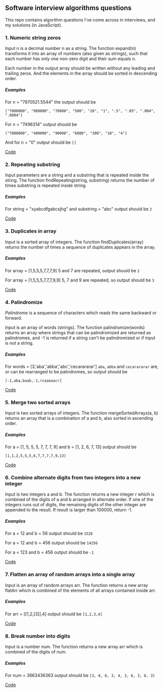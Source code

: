 ## Software interview algorithms questions 
This repo contains algorithm questions I've come across in interviews, and my solutions (in JavaScript).
### 1. Numeric string zeros
Input n is a decimal number n as a string. The function expand(n) transforms it into an array of numbers (also given as strings), such that each number has only one non-zero digit and their sum equals n.

Each number in the output array should be written without any leading and trailing zeros. And the elements in the array should be sorted in descending order.

##### Examples
For n = "7970521.5544" the output should be

`["7000000", "900000", "70000", "500", "20", "1", ".5", ".05", ".004", ".0004"]`

For n = "7496314" output should be

`["7000000", "400000", "90000", "6000", "300", "10", "4"]`

And for n = "0" output should be `[]`

[Code](https://github.com/dmk12/algorithms/blob/master/1-numeric_string_zeros.js)

### 2. Repeating substring
Input parameters are a string and a substring that is repeated inside the string. The function findRepeating(string, substring) returns the number of times substring is repeated inside string.
##### Examples
For string = "xyabcdfgabcsjhg" and substring = "abc" output should be `2`

[Code](https://github.com/dmk12/algorithms/blob/master/2-repeating_substring.js)

### 3. Duplicates in array
Input is a sorted array of integers. The function findDuplicates(array) returns the number of times a sequence of duplicates appears in the array.
##### Examples
For array = [1,5,5,5,7,7,7,9] 5 and 7 are repeated, output should be `2`

For array = [1,5,5,5,7,7,7,9,9] 5, 7 and 9 are repeated, so output should be `3`

[Code](https://github.com/dmk12/algorithms/blob/master/3-duplicates_in_array.js)

### 4. Palindromize
*Palindrome* is a sequence of characters which reads the same backward or forward.

Input is an array of words (strings). The function palindromize(words) returns an array where strings that can be palindromized are returned as palindromes, and -1 is returned if a string can't be palindromized or if input is not a string.
##### Examples
For words = [3,'aba','abba','abc','cecarararar'] `aba`, `abba` and `cecarararar` are, or can be rearranged to be palindromes, so output should be

`[-1,aba,baab,-1,rcaaeaacr]`

[Code](https://github.com/dmk12/algorithms/blob/master/4-palindromize.js)

### 5. Merge two sorted arrays
Input is two sorted arrays of integers. The function mergeSortedArrays(a, b) returns an array that is a combination of a and b, also sorted in ascending order.
##### Examples
For a = [1, 5, 5, 5, 7, 7, 7, 9] and b = [1, 2, 6, 7, 13] output should be 

`[1,1,2,5,5,5,6,7,7,7,7,9,13]`

[Code](https://github.com/dmk12/algorithms/blob/master/5-merge_sorted_arrays.js)

### 6. Combine alternate digits from two integers into a new integer
Input is two integers a and b. The function returns a new integer r which is combined of the digits of a and b arranged in alternate order. If one of the integers runs out of digits, the remaining digits of the other integer are appended to the result. If result is larger than 100000, return -1.
##### Examples
For a = 12 and b = 56 output should be `1526`

For a = 12 and b = 456 output should be `14256`

For a = 123 and b = 456 output should be `-1`

[Code](https://github.com/dmk12/algorithms/blob/master/6-alternate_digits.js)

### 7. Flatten an array of random arrays into a single array
Input is an array of random arrays arr. The function returns a new array flatArr which is combined of the elements of all arrays contained inside arr.
##### Examples
For arr = [[1,2,[3]],4] output should be `[1,2,3,4]`

[Code](https://github.com/dmk12/algorithms/7-flatten_array_of_random_arrays.js)

### 8. Break number into digits
Input is a number num. The function returns a new array arr which is combined of the digits of num.
##### Examples
For num = 3663436363 output should be `[3, 6, 6, 3, 4, 3, 6, 3, 6, 3]`

[Code](https://github.com/dmk12/algorithms/blob/master/8-break_number_to_digits.js)
